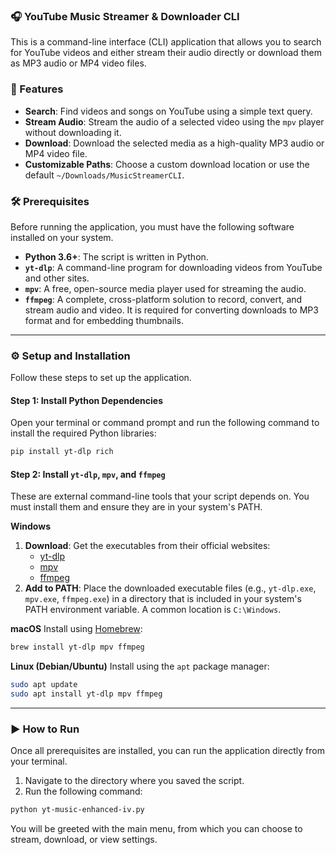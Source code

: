 ### 🎧 YouTube Music Streamer & Downloader CLI

This is a command-line interface (CLI) application that allows you to search for YouTube videos and either stream their audio directly or download them as MP3 audio or MP4 video files.

### 🌟 Features

  * **Search**: Find videos and songs on YouTube using a simple text query.
  * **Stream Audio**: Stream the audio of a selected video using the `mpv` player without downloading it.
  * **Download**: Download the selected media as a high-quality MP3 audio or MP4 video file.
  * **Customizable Paths**: Choose a custom download location or use the default `~/Downloads/MusicStreamerCLI`.

### 🛠️ Prerequisites

Before running the application, you must have the following software installed on your system.

  * **Python 3.6+**: The script is written in Python.
  * **`yt-dlp`**: A command-line program for downloading videos from YouTube and other sites.
  * **`mpv`**: A free, open-source media player used for streaming the audio.
  * **`ffmpeg`**: A complete, cross-platform solution to record, convert, and stream audio and video. It is required for converting downloads to MP3 format and for embedding thumbnails.

-----

### ⚙️ Setup and Installation

Follow these steps to set up the application.

#### Step 1: Install Python Dependencies

Open your terminal or command prompt and run the following command to install the required Python libraries:

```bash
pip install yt-dlp rich
```

#### Step 2: Install `yt-dlp`, `mpv`, and `ffmpeg`

These are external command-line tools that your script depends on. You must install them and ensure they are in your system's PATH.

**Windows**

1.  **Download**: Get the executables from their official websites:
      * [yt-dlp](https://github.com/yt-dlp/yt-dlp/releases)
      * [mpv](https://mpv.io/installation/)
      * [ffmpeg](https://ffmpeg.org/download.html)
2.  **Add to PATH**: Place the downloaded executable files (e.g., `yt-dlp.exe`, `mpv.exe`, `ffmpeg.exe`) in a directory that is included in your system's PATH environment variable. A common location is `C:\Windows`.

**macOS**
Install using [Homebrew](https://brew.sh/):

```bash
brew install yt-dlp mpv ffmpeg
```

**Linux (Debian/Ubuntu)**
Install using the `apt` package manager:

```bash
sudo apt update
sudo apt install yt-dlp mpv ffmpeg
```

-----

### ▶️ How to Run

Once all prerequisites are installed, you can run the application directly from your terminal.

1.  Navigate to the directory where you saved the script.
2.  Run the following command:

<!-- end list -->

```bash
python yt-music-enhanced-iv.py
```
You will be greeted with the main menu, from which you can choose to stream, download, or view settings.